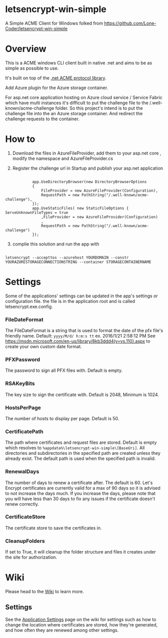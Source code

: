 # letsencrypt-win-simple
A Simple ACME Client for Windows folked from https://github.com/Lone-Coder/letsencrypt-win-simple

# Overview

This is a ACME windows CLI client built in native .net and aims to be as simple as possible to use.

It's built on top of the [.net ACME protocol library](https://github.com/ebekker/ACMESharp).

Add Azure plugin for the Azure storage container.

For asp.net core application hosting on Azure cloud service / Service Fabric which have multi instances it's difficult to 
put the challenge file to the /.well-known/acme-challenge folder. So this project's intend is to put the challenge file
into the an Azure storage container. And redirect the challenge requests to the container. 

# How to 
1. Download the files in AzureFileProvider, add them to your asp.net core , modify the namespace and AzureFileProvider.cs 

2. Register the challenge url in Startup and publish your asp.net application
<code>
            app.UseDirectoryBrowser(new DirectoryBrowserOptions
            {
                FileProvider = new AzureFileProvider(Configuration),
                RequestPath = new PathString("/.well-known/acme-challenge"),
            });
            app.UseStaticFiles( new StaticFileOptions {  ServeUnknownFileTypes = true
                ,FileProvider = new AzureFileProvider(Configuration)
                ,
                RequestPath = new PathString("/.well-known/acme-challenge")
            });
</code>

3. complie this solution and run the app with
<code>
letsencrypt --accepttos --azurehost YOURDOMAIN --constr YOURAZURESTORAGECONNECTIONSTRING --container STORAGECONTAINERNAME
</code>

# Settings

Some of the applications' settings can be updated in the app's settings or configuration file. the file is in the application root and is called letsencrypt.exe.config.

### FileDateFormat

The FileDateFormat is a string that is used to format the date of the pfx file's friendly name.
Default: ```yyyy/M/d/ h:m:s tt``` ex. 2016/1/21 2:58:12 PM
See https://msdn.microsoft.com/en-us/library/8kb3ddd4(v=vs.110).aspx to create your own custom date format.

### PFXPassword

The password to sign all PFX files with. Default is empty.

### RSAKeyBits

The key size to sign the certificate with. Default is 2048, Minimum is 1024.

### HostsPerPage

The number of hosts to display per page. Default is 50.

### CertificatePath

The path where certificates and request files are stored. 
Default is empty which resolves to `%appdata%\letsencrypt-win-simple\[BaseUri]`. 
All directories and subdirectories in the specified path are created unless they already exist.
The default path is used when the specified path is invalid.

### RenewalDays

The number of days to renew a certificate after.
The default is 60. Let's Encrypt certificates are currently valid for a max of 90 days so it is advised to not increase the days much.
If you increase the days, please note that you will have less than 30 days to fix any issues if the certificate doesn't renew correctly.

### CertificateStore

The certificate store to save the certificates in.

### CleanupFolders

If set to True, it will cleanup the folder structure and files it creates under the site for authorization.

# Wiki

Please head to the [Wiki](https://github.com/Lone-Coder/letsencrypt-win-simple/wiki) to learn more.

## Settings

See the [Application Settings](https://github.com/Lone-Coder/letsencrypt-win-simple/wiki/Application-Settings) page on the wiki for settings such as how to change the location where certificates are stored, how they're generated, and how often they are renewed among other settings.

